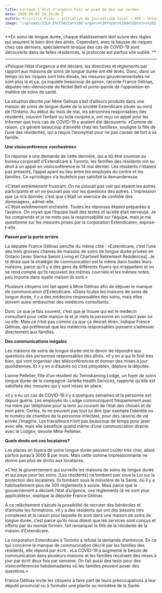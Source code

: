 ```yaml
---
title: Lorsque l’état d’urgence fait un pied de nez aux normes
date: 2020-06-03 18:39:00 Z
authro: Priscilla Pilon — Initiative de journalisme local – APF – Ontario
image: "/uploads/IJLO_E%CC%81tat%20d'urgence%20foyers%20de%20soins%202.jpg"
---
```


**En soins de longue durée, chaque établissement doit suivre des règles qui assurent le bien-être des ainés. Cependant, avec la hausse de risques chez ces derniers, spécialement lorsque des cas de COVID-19 sont découverts dans de telles résidences, le protocole est parfois vite oublié. **
_______________________

«Puisque l’état d’urgence a été déclaré, les directives et règlements par rapport aux maisons de soins de longue durée ont été levés. Donc, dans un temps où les risques sont très élevés, les mesures gouvernementales ne sont plus là et ça, ça inquiète beaucoup de gens», raconte France Gélinas, députée néo-démocrate de Nickel Belt et porte-parole de l’opposition en matière de soins de santé. 

La situation décrite par Mme Gélinas s’est d’ailleurs produite dans une maison de soins de longue durée de la société Extendicare située au nord de l’Ontario. Au début du mois de mai, les personnes responsables des résidents, souvent l’enfant ou le/la conjoint.e, ont reçu un appel pour les informer que trois cas de COVID-19 y avaient été découverts. «Comme de raison, ç’a généré beaucoup d’anxiété chez les familles», souligne la fille de l’une des résidentes, qui a requis l’anonymat pour ne pas causer de tort à sa famille.

**Une visioconférence «orchestrée»**

En réponse à une demande de cette dernière, qui a dû être soumise au bureau corporatif d’Extendicare à Toronto, les familles des résidents ont eu droit à un appel en visioconférence le 14 mai dernier. Les résidents n’étaient pas présents, l’appel ayant eu lieu entre les employés du centre et les familles. Ce «privilège» n’a toutefois pas satisfait la demanderesse. 

«C’était extrêmement frustrant. On ne pouvait pas voir qui étaient les autres participants et on ne pouvait pas voir les questions des autres. L’impression que ça m’a donnée, c’est que c’était un exercice de contrôle des dommages», admet-elle.  
«C’était extrêmement orchestré. Toutes les réponses étaient préparées à l’avance. On voyait que l’équipe lisait des textes et qu’elle était nerveuse. Je les comprends et je ne mets pas la responsabilité sur l’équipe, mais je me questionne sur les mesures prises par la corporation Extendicare», expose-t-elle. 

**Passer par la porte arrière**

La députée France Gélinas penche du même côté : «Extendicare, c’est l’une des trois grosses chaines de maisons de soins de longue durée privées en Ontario [avec Sienna Senior Living et Chartwell Retirement Residences]. Je te dirais que la stratégie de communication est la même dans toutes leurs maisons, parce qu’il y a des gens de différents foyers qui m’appellent et on se rend compte qu’ils reçoivent les mêmes courriels et les mêmes notes, peu importe dans quelle maison ils sont.»  

Plusieurs citoyens ont fait appel à Mme Gélinas afin de déjouer le manque de communication d’Extendicare. «Dans toutes les maisons de soins de longue durée, il y a des médecins responsables des soins, mais elles doivent aussi embaucher des médecins consultants.

 Donc ce que je fais souvent, c’est que je trouve qui est le médecin consultant pour cette maison-là et je mets la personne en contact avec lui ou elle. Mais ce n’est pas comme ça que ça devrait être», indique France Gélinas, qui préférerait que les médecins responsables puissent s’adresser directement aux familles.   

**Des communications inégales**

Les maisons de soins de longue durée ont le devoir de répondre aux questions des personnes responsables des aînés. «Il y en a qui le font très bien, qui vont organiser des téléconférences et donner des mises à jour quotidiennes. Et il y en a d’autres où c’est pitoyable», déplore la députée. 

Lianne Pelletier, fille d’un résident du Temiskaming Lodge, un foyer de soins longue durée de la compagnie Jarlette Health Services, rapporte qu’elle est satisfaite des mesures qui y sont mises en place. 

«Il y a eu un cas de COVID-19 il y a quelques semaines et la personne est depuis guérie. Les employés du Lodge communiquent fréquemment avec ma mère par téléphone pour la tenir au courant de l’état des choses et de mon père. Certes, ils ne peuvent pas tout lui dire (par exemple l’identité ou le numéro de chambre de la personne infectée), pour des raisons de vie privée j’imagine. Les travailleurs n’ont pas beaucoup de temps pour jaser avec elle, mais elle bénéficie quand même d’une communication directe avec le Lodge», dévoile Mme Pelletier. 

**Quels droits ont ces locataires?**

Les places en foyers de soins longue durée peuvent coûter très cher, allant parfois jusqu’à 3000 $ par mois. Mais cette somme impressionnante ne donne pas plus de droits aux locataires. 

«C’est le gouvernement qui surveille les maisons de soins de longue durée et qui paye pour les soins. [Les résidents] ne tombent pas sous la Loi sur la protection des locataires. Ils tombent sous le ministère de la Santé, où il y a habituellement plus de 300 règlements à suivre. Mais parce que le gouvernement a déclaré l’état d’urgence, ces règlements-là ne sont plus applicables», explique la députée France Gélinas.  

À ce relâchement s’ajoute la possibilité de recruter des bénévoles et d’annuler les formations. «Il y a des résidents qui ont des besoins très complexes et la raison pour laquelle ils sont dans une maison de soins de longue durée, c’est parce qu’ils nous disent que les services sont conçus et offerts par du monde formé», fait remarquer la fille de la résidente de la maison d’Extendicare. 

La corporation Extendicare à Toronto a refusé la demande d’entrevue. En ce qui concerne le manque de communication décrié par les familles des résidents, elle répond par écrit : «La COVID-19 a augmenté le besoin de communication dans plusieurs maisons et les familles reçoivent des mises à jour par écrit deux fois par semaine. On fait aussi des tests pour des visioconférences hebdomadaires où les familles peuvent poser des questions.»

France Gélinas invite les citoyens à faire part de leurs préoccupations à leur député provincial ou à formuler une plainte au ministère de la Santé.
